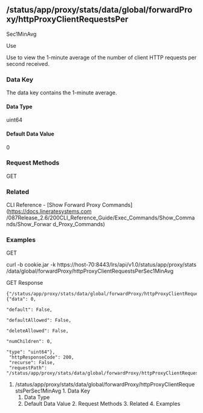 ## /status/app/proxy/stats/data/global/forwardProxy/httpProxyClientRequestsPer
Sec1MinAvg

Use

Use to view the 1-minute average of the number of client HTTP requests per
second received.

### Data Key

The data key contains the 1-minute average.

#### Data Type

uint64

#### Default Data Value

0

### Request Methods

GET

### Related

CLI Reference - [Show Forward Proxy Commands](https://docs.lineratesystems.com
/087Release_2.6/200CLI_Reference_Guide/Exec_Commands/Show_Commands/Show_Forwar
d_Proxy_Commands)

### Examples

GET

curl -b cookie.jar -k https://host-70:8443/lrs/api/v1.0/status/app/proxy/stats
/data/global/forwardProxy/httpProxyClientRequestsPerSec1MinAvg

GET Response

    
    
    {"/status/app/proxy/stats/data/global/forwardProxy/httpProxyClientRequestsPerSec1MinAvg": {"data": 0,
                                                                                                "default": False,
                                                                                                "defaultAllowed": False,
                                                                                                "deleteAllowed": False,
                                                                                                "numChildren": 0,
                                                                                                "type": "uint64"},
     "httpResponseCode": 200,
     "recurse": False,
     "requestPath": "/status/app/proxy/stats/data/global/forwardProxy/httpProxyClientRequestsPerSec1MinAvg"}
    

  1. /status/app/proxy/stats/data/global/forwardProxy/httpProxyClientRequestsPerSec1MinAvg
    1. Data Key
      1. Data Type
      2. Default Data Value
    2. Request Methods
    3. Related
    4. Examples

